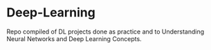 # Deep-Learning
Repo compiled of DL projects done as practice and to Understanding Neural Networks and Deep Learning Concepts.
